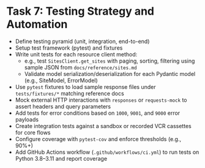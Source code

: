 # Task 7: Testing Strategy and Automation

- Define testing pyramid (unit, integration, end-to-end)
- Setup test framework (pytest) and fixtures
- Write unit tests for each resource client method:
  - e.g., test `SitesClient.get_sites` with paging, sorting, filtering using sample JSON from `docs/reference/sites.md`
  - Validate model serialization/deserialization for each Pydantic model (e.g., SiteModel, ErrorModel)
- Use `pytest` fixtures to load sample response files under `tests/fixtures/*` matching reference docs
- Mock external HTTP interactions with `responses` or `requests-mock` to assert headers and query parameters
- Add tests for error conditions based on `1000`, `9001`, and `9000` error payloads
- Create integration tests against a sandbox or recorded VCR cassettes for core flows
- Configure coverage with `pytest-cov` and enforce thresholds (e.g., 90%+)
- Add GitHub Actions workflow (`.github/workflows/ci.yml`) to run tests on Python 3.8–3.11 and report coverage
